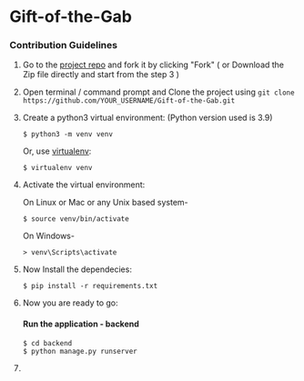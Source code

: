 # Gift-of-the-Gab
### Contribution Guidelines
<!-- <ol>
  <li>Clone the repository</li>
  <li>Create a <a href="https://uoa-eresearch.github.io/eresearch-cookbook/recipe/2014/11/26/python-virtual-env/">virtual environment</a></li>
  <li>
    After activating the environment <br>
    Run the following command to install the packages <br>
    <span>
      -> pip install -r requirements.txt
    </span>
  </li>
  <li>
    Now run the following command to start the django server <br>
    -> cd backend <br>
    -> python manage.py runserver <br>
    Then follow the link in the command prompt for backend
  </li>
  <li>Now open a new command prompt for frontend in the frontend folder</li>
  <li>
    Run the following command to start the react server <br>
    -> npm start
    Then follow the link in the command prompt
  </li>
  <li>Now, you are ready to contribute!</li>
</ol> -->
1. Go to the [project repo](https://github.com/SanskritiKushik5/Gift-of-the-Gab) and fork it by clicking "Fork" ( or Download the Zip file directly and start from the step 3 )<br>
2. Open terminal / command prompt and Clone the project using `git clone https://github.com/YOUR_USERNAME/Gift-of-the-Gab.git`
3. Create a python3 virtual environment: (Python version used is 3.9)

    ```
    $ python3 -m venv venv
    ```

    Or, use [virtualenv](https://virtualenv.pypa.io/en/latest/installation.html):

    ```
    $ virtualenv venv
    ```
    
4. Activate the virtual environment:

    On Linux or Mac or any Unix based system-
    
    ```
    $ source venv/bin/activate
    ```
    
    On Windows-
    ```
    > venv\Scripts\activate
    ```
5. Now Install the dependecies:

    ```
    $ pip install -r requirements.txt
    ```
6. Now you are ready to go:

    #### Run the application - backend

    ```
    $ cd backend
    $ python manage.py runserver
    ```
4. 
